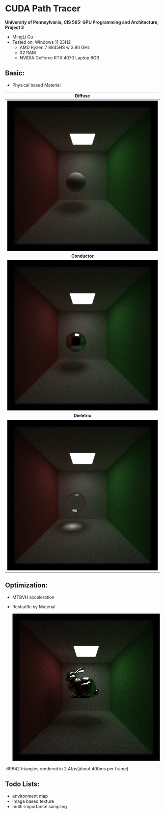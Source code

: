 CUDA Path Tracer
================

**University of Pennsylvania, CIS 565: GPU Programming and Architecture, Project 3**

* MingLi Gu
* Tested on: Windows 11 23H2
  * AMD Ryzen 7 8845HS w 3.80 GHz
  * 32 RAM
  * NVIDIA GeForce RTX 4070 Laptop 8GB


## Basic:

- Physical based Material

  

|                           Diffuse                            |
| :----------------------------------------------------------: |
| ![](https://github.com/butteruni/CUDA-Path-Tracer/blob/main/img/diffuse.png?raw=true) |
|                        **Conductor**                         |
| ![](https://github.com/butteruni/CUDA-Path-Tracer/blob/main/img/conductor.png?raw=true) |
|                        **Dieletric**                         |
| ![](https://github.com/butteruni/CUDA-Path-Tracer/blob/main/img/dielectric.png?raw=true) |



## Optimization:

- MTBVH acceleration

- Reshuffle by Material

  ![](https://github.com/butteruni/CUDA-Path-Tracer/blob/main/img/conductor_bunny.png?raw=true)

​	69642 triangles rendered in 2.4fps(about 400ms per frame)

## Todo Lists:

- environment map
- image based texture
- multi-importance sampling

